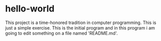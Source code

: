 # hello-world
This project is a time-honored tradition in computer programming. This is just a simple exercise.
This is the initial program and in this program i am going to edit something on a file named 'README.md'.
